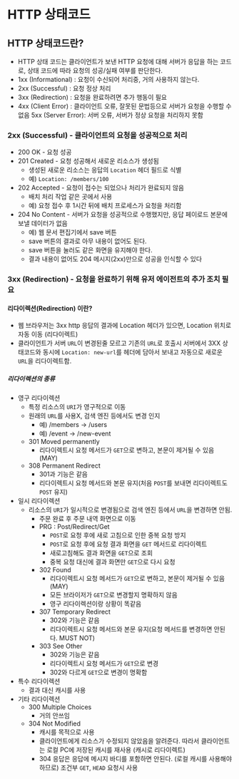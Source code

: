 # HTTP 상태코드

## HTTP 상태코드란?

* HTTP 상태 코드는 클라이언트가 보낸 HTTP 요청에 대해 서버가 응답을 하는 코드로,
  상태 코드에 따라 요청의 성공/실패 여부를 판단한다.
* 1xx (Informational) : 요청이 수신되어 처리중, 거의 사용하지 않는다.
* 2xx (Successful) : 요청 정상 처리
* 3xx (Redirection) : 요청을 완료하려면 추가 행동이 필요
* 4xx (Client Error) : 클라이언트 오류, 잘못된 문법등으로 서버가 요청을 수행할 수 없음 5xx (Server Error): 서버 오류, 
  서버가 정상 요청을 처리하지 못함

### 2xx (Successful) - 클라이언트의 요청을 성공적으로 처리

* 200 OK - 요청 성공
* 201 Created - 요청 성공해서 새로운 리소스가 생성됨
  * 생성된 새로운 리소스는 응답의 ```Location``` 헤더 필드로 식별
  * 예) ```Location: /members/100```
* 202 Accepted - 요청이 접수는 되었으나 처리가 완료되지 않음
  * 배치 처리 작업 같은 곳에서 사용
  * 예) 요청 접수 후 1시간 뒤에 배치 프로세스가 요청을 처리함
* 204 No Content - 서버가 요청을 성공적으로 수행했지만, 응답 페이로드 본문에 보낼 데이터가 없음
  * 예) 웹 문서 편집기에서 save 버튼
  * save 버튼의 결과로 아무 내용이 없어도 된다.
  * save 버튼을 눌러도 같은 화면을 유지해야 한다.
  * 결과 내용이 없어도 204 메시지(2xx)만으로 성공을 인식할 수 있다

### 3xx (Redirection) - 요청을 완료하기 위해 유저 에이전트의 추가 조치 필요

#### 리다이렉션(Redirection) 이란?

* 웹 브라우저는 3xx http 응답의 결과에 Location 헤더가 있으면, Location 위치로 자동 이동 (리다이렉트)
* 클라이언트가 서버 ```URL```이 변경된줄 모르고 기존의 ```URL```로 호출시 서버에서 3XX 상태코드와 동시에 ```Location: new-url```를
  헤더에 담아서 보내고 자동으로 새로운 ```URL```을 리다이렉트함.

##### 리다이렉션의 종류
* 영구 리다이렉션 
  * 특정 리소스의 ```URI```가 영구적으로 이동
  * 원래의 ```URL```를 사용X, 검색 엔진 등에서도 변경 인지
    * 예) /members -> /users
    * 예) /event -> /new-event
  * 301 Moved permanently
    * 리다이렉트시 요청 메서드가 ```GET```으로 변하고, 본문이 제거될 수 있음(MAY)
  * 308 Permanent Redirect
    * 301과 기능은 같음
    * 리다이렉트시 요청 메서드와 본문 유지(처음 ```POST```를 보내면 리다이렉트도 ```POST``` 유지)
* 일시 리다이렉션 
  * 리소스의 ```URI```가 일시적으로 변경됨으로 검색 엔진 등에서 ```URL```을 변경하면 안됨.
    * 주문 완료 후 주문 내역 화면으로 이동
    * PRG : Post/Redirect/Get
      * ```POST```로 요청 후에 새로 고침으로 인한 중복 요청 방지
      * ```POST```로 요청 후에 요청 결과 화면을 ```GET``` 메서드로 리다이렉트
      * 새로고침해도 결과 화면을 ```GET```으로 조회
      * 중복 요청 대신에 결과 화면만 ```GET```으로 다시 요청
    * 302 Found
      * 리다이렉트시 요청 메서드가 ```GET```으로 변하고, 본문이 제거될 수 있음(MAY) 
      * 모든 브라이저가 ```GET```으로 변경할지 명확하지 않음
      * 영구 리다이렉션이랑 상황이 똑같음
    * 307 Temporary Redirect
      * 302와 기능은 같음
      * 리다이렉트시 요청 메서드와 본문 유지(요청 메서드를 변경하면 안된다. MUST NOT)
    * 303 See Other
      * 302와 기능은 같음
      * 리다이렉트시 요청 메서드가 ```GET```으로 변경
      * 302와 다르게 ```GET```으로 변경이 명확함
* 특수 리다이렉션
  * 결과 대신 캐시를 사용
* 기타 리다이렉션
  * 300 Multiple Choices 
    * 거의 안쓰임
  * 304 Not Modified
    * 캐시를 목적으로 사용
    * 클라이언트에게 리소스가 수정되지 않았음을 알려준다. 따라서 클라이언트는 로컬 PC에 저장된 캐시를 재사용 (캐시로 리다이렉트)
    * 304 응답은 응답에 메시지 바디를 포함하면 안된다. (로컬 캐시를 사용해야 하므로) 조건부 ```GET```, ```HEAD``` 요청시 사용

